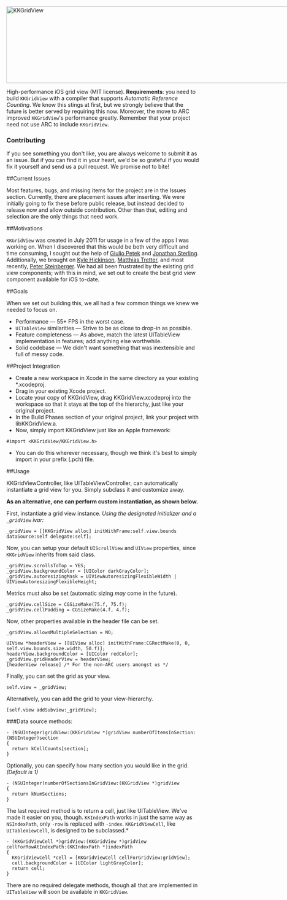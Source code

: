 <div style="width:768px; height: 200px; position: relative; margin: 0 auto;"> 
<img style="position: relative; width: 768px; height: 200px; margin: 0;" src="http://f.cl.ly/items/1c230w0U2d3H3I021338/KKGridViewBanner.png" alt="KKGridView"/>
</div>

High-performance iOS grid view (MIT license). **Requirements**: you
need to build `KKGridView` with a compiler that supports *Automatic
Reference Counting*. We know this stings at first, but we strongly
believe that the future is better served by requiring this
now. Moreover, the move to ARC improved `KKGridView`'s performance
greatly. Remember that your project need not use ARC to include
`KKGridView`.

### Contributing
If you see something you don't like, you are always
welcome to submit it as an issue. But if you can find it in your
heart, we'd be so grateful if you would fix it yourself and send us a
pull request. We promise not to bite!


##Current Issues

Most features, bugs, and missing items for the project are in the
Issues section.  Currently, there are placement issues after
inserting.  We were initially going to fix these before public
release, but instead decided to release now and allow outside
contribution.  Other than that, editing and selection are the only
things that need work.

##Motivations

`KKGridView` was created in July 2011 for usage in a few of the apps I
was working on.  When I discovered that this would be both very
difficult and time consuming, I sought out the help of [Giulio
Petek](http://twitter.com/GiloTM) and [Jonathan
Sterling](http://twitter.com/jonsterling).  Additionally, we brought
on [Kyle Hickinson](http://twitter.com/kylehickinson), [Matthias
Tretter](http://twitter.com/myell0w), and most recently, [Peter
Steinberger](http://twitter.com/steipete). We had all been frustrated
by the existing grid view components; with this in mind, we set out to
create the best grid view component available for iOS to-date.

##Goals

When we set out building this, we all had a few common things we knew we needed to focus on.

* Performance — 55+ FPS in the worst case.
* `UITableView` similarities — Strive to be as close to drop-in as possible.
* Feature completeness — As above, match the latest UITableView implementation in features; add anything else worthwhile.
* Solid codebase — We didn't want something that was inextensible and 
full of messy code.

##Project Integration

* Create a new workspace in Xcode in the same directory as your existing *.xcodeproj.
* Drag in your existing Xcode project.
* Locate your copy of KKGridView, drag KKGridView.xcodeproj into the workspace so that it stays at the top of the hierarchy, just like your original project.
* In the Build Phases section of your original project, link your project with libKKGridView.a.
* Now, simply import KKGridView just like an Apple framework:

~~~~objc
#import <KKGridView/KKGridView.h>
~~~~
* You can do this wherever necessary, though we think it's best to simply import in your prefix (.pch) file.

##Usage

KKGridViewController, like UITableViewController, can automatically instantiate a grid view for you.  Simply subclass it and customize away.  

**As an alternative, one can perform custom instantiation, as shown below.**

First, instantiate a grid view instance.  *Using the designated initializer and a `_gridView` ivar:*

~~~~objc
_gridView = [[KKGridView alloc] initWithFrame:self.view.bounds dataSource:self delegate:self];
~~~~

Now, you can setup your default `UIScrollView` and `UIView` properties, since `KKGridView` inherits from said class.

~~~~objc
_gridView.scrollsToTop = YES;
_gridView.backgroundColor = [UIColor darkGrayColor];
_gridView.autoresizingMask = UIViewAutoresizingFlexibleWidth | UIViewAutoresizingFlexibleHeight;
~~~~

Metrics must also be set (automatic sizing *may* come in the future).

~~~~objc
_gridView.cellSize = CGSizeMake(75.f, 75.f);
_gridView.cellPadding = CGSizeMake(4.f, 4.f);
~~~~

Now, other properties available in the header file can be set.

~~~~objc
_gridView.allowsMultipleSelection = NO;

UIView *headerView = [[UIView alloc] initWithFrame:CGRectMake(0, 0, self.view.bounds.size.width, 50.f)];
headerView.backgroundColor = [UIColor redColor];
_gridView.gridHeaderView = headerView;
[headerView release] /* For the non-ARC users amongst us */
~~~~

Finally, you can set the grid as your view.

~~~~objc
self.view = _gridView;
~~~~

Alternatively, you can add the grid to your view-hierarchy.

~~~~objc
[self.view addSubview:_gridView];
~~~~

###Data source methods:

~~~~objc
- (NSUInteger)gridView:(KKGridView *)gridView numberOfItemsInSection:(NSUInteger)section
{
  return kCellCounts[section];
}
~~~~

Optionally, you can specify how many section you would like in the grid. *(Default is 1)*

~~~~objc
- (NSUInteger)numberOfSectionsInGridView:(KKGridView *)gridView
{
  return kNumSections;
}
~~~~

The last required method is to return a cell, just like UITableView.
We've made it easier on you, though. `KKIndexPath` works in just the
same way as `NSIndexPath`, only `-row` is replaced with
`-index`. `KKGridViewCell`, like `UITableViewCell`, is designed to be
subclassed.*

~~~~objc
- (KKGridViewCell *)gridView:(KKGridView *)gridView cellForRowAtIndexPath:(KKIndexPath *)indexPath
{
  KKGridViewCell *cell = [KKGridViewCell cellForGridView:gridView];
  cell.backgroundColor = [UIColor lightGrayColor];
  return cell;
}
~~~~

There are no required delegate methods, though all that are implemented in `UITableView` will soon be available in `KKGridView`.
